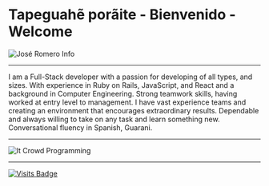 # Tapeguahẽ porãite - Bienvenido - Welcome

![José Romero Info](https://raw.githubusercontent.com/jdromero88/jdromero88/master/img/Jose-Romero-neofetch.png)
_________________
I am a Full-Stack developer with a passion for developing of all types, and sizes.
With experience in Ruby on Rails, JavaScript, and React and a background in Computer Engineering.
Strong teamwork skills, having worked at entry level to management.
I have vast experience teams and creating an environment that encourages extraordinary results.
Dependable and always willing to take on any task and learn something new. Conversational fluency in Spanish, Guarani.
_________________
![It Crowd Programming](https://media.giphy.com/media/1C8bHHJturSx2/source.gif)
_________________
[![Visits Badge](https://badges.pufler.dev/visits/jdromero88/jdromero88)](https://josedromero.com)
